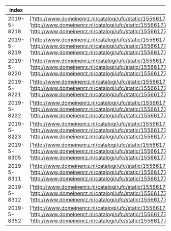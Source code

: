 index|image_urls|brand|model|model_specification|color|age|body_type|convertible|number_of_doors|length|wheelbase|foreign_registration|registration_number|taxi
-----|-----|-----|-----|-----|-----|-----|-----|-----|-----|-----|-----|-----|-----|-----
2019-5-8218|['http://www.domeinenrz.nl/catalogi/ufc/static/1556617774/thumb/domeinenrz_sites/f54b34680ac06ccea04764ccf448bf17/1024/768/image.jpg', 'http://www.domeinenrz.nl/catalogi/ufc/static/1556617759/thumb/domeinenrz_sites/1888c9317cdf0072cf65adcad925d53f/1024/768/image.jpg', 'http://www.domeinenrz.nl/catalogi/ufc/static/1556617761/thumb/domeinenrz_sites/2d29294dfa405aa8b2907ed7ea32476f/1024/768/image.jpg']|BMW|1er reihe|120i aut.|ZWART|4857.0|hatchback|False|4|423.0|266.0||65-SH-DG|False
2019-5-8219|['http://www.domeinenrz.nl/catalogi/ufc/static/1556617775/thumb/domeinenrz_sites/f67df0f953981b4084a87cbeb8ffe043/1024/768/image.jpg', 'http://www.domeinenrz.nl/catalogi/ufc/static/1556617773/thumb/domeinenrz_sites/deebf7bdf1e4ef5a16653f077254280c/1024/768/image.jpg', 'http://www.domeinenrz.nl/catalogi/ufc/static/1556617775/thumb/domeinenrz_sites/f6f840ddbdf34b3fee723821753d24b5/1024/768/image.jpg']|VOLKSWAGEN|polo||ZWART|2913.0|hatchback|False|0|0.0|246.0||12-RFP-9|False
2019-5-8220|['http://www.domeinenrz.nl/catalogi/ufc/static/1556617774/thumb/domeinenrz_sites/eb91bad89b212060708ac3a16d3b6537/1024/768/image.jpg', 'http://www.domeinenrz.nl/catalogi/ufc/static/1556617758/thumb/domeinenrz_sites/03fd93decdb99cecb5a119797034c1d5/1024/768/image.jpg', 'http://www.domeinenrz.nl/catalogi/ufc/static/1556617765/thumb/domeinenrz_sites/679274b3b0da89576f302523c172fe34/1024/768/image.jpg']|NISSAN|almera tino|1.8||6572.0||False|-1||||83-GX-RV|
2019-5-8221|['http://www.domeinenrz.nl/catalogi/ufc/static/1556617765/thumb/domeinenrz_sites/646e89d941cdc60ba82e7016af80e56e/1024/768/image.jpg', 'http://www.domeinenrz.nl/catalogi/ufc/static/1556617766/thumb/domeinenrz_sites/7d7ffa99f1a7b58c573a3ac19df2b119/1024/768/image.jpg', 'http://www.domeinenrz.nl/catalogi/ufc/static/1556617765/thumb/domeinenrz_sites/6827260344b85d98ea7ffba2dc80bcb9/1024/768/image.jpg']|LAND ROVER|freelander 2||GRIJS|4109.0|stationwagen|False|4|0.0|266.0||37-ZG-NB|False
2019-5-8222|['http://www.domeinenrz.nl/catalogi/ufc/static/1556617758/thumb/domeinenrz_sites/065c49e10879ec9d45cfa463808383b7/1024/768/image.jpg', 'http://www.domeinenrz.nl/catalogi/ufc/static/1556617775/thumb/domeinenrz_sites/fe2abbefac391b6bce6a53c3abf78c89/1024/768/image.jpg', 'http://www.domeinenrz.nl/catalogi/ufc/static/1556617763/thumb/domeinenrz_sites/4ddcb38df5d88ab2d60da2ec53a691f9/1024/768/image.jpg']|AUDI|a3||ZWART|4927.0|hatchback|False|4|0.0|258.0||2-XXV-44|False
2019-5-8223|['http://www.domeinenrz.nl/catalogi/ufc/static/1556617772/thumb/domeinenrz_sites/d14b9f0ea7a4c64f816440040f2dd8d8/1024/768/image.jpg', 'http://www.domeinenrz.nl/catalogi/ufc/static/1556617767/thumb/domeinenrz_sites/7ed5d811f74fff4470f86bed4099ffd5/1024/768/image.jpg', 'http://www.domeinenrz.nl/catalogi/ufc/static/1556617762/thumb/domeinenrz_sites/3fde1b47790c30ef94172c0cb7659093/1024/768/image.jpg']|MERCEDES-BENZ|300 se||ZWART|11366.0|sedan|False|4|0.0|293.0||TB-14-PY|False
2019-5-8305|['http://www.domeinenrz.nl/catalogi/ufc/static/1556617767/thumb/domeinenrz_sites/863804beaef6ebfd8be4e69b2a5ecbe2/1024/768/image.jpg', 'http://www.domeinenrz.nl/catalogi/ufc/static/1556617767/thumb/domeinenrz_sites/853f887d513209197cde9400c1c46f46/1024/768/image.jpg', 'http://www.domeinenrz.nl/catalogi/ufc/static/1556617766/thumb/domeinenrz_sites/70273f5d1e4efef1f331f3cbf14a98f8/1024/768/image.jpg']|MERCEDES-BENZ|vito 109 cdi||GRIJS|4290.0|mpv|False|3|0.0|343.0||20-XP-BN|True
2019-5-8311|['http://www.domeinenrz.nl/catalogi/ufc/static/1556617768/thumb/domeinenrz_sites/93ba75e13cafb15778d8e775c2b9daa4/1024/768/image.jpg', 'http://www.domeinenrz.nl/catalogi/ufc/static/1556617772/thumb/domeinenrz_sites/cc28fb862a69444cda6a6acf97a78280/1024/768/image.jpg', 'http://www.domeinenrz.nl/catalogi/ufc/static/1556617764/thumb/domeinenrz_sites/5ca4c46c11cdc24a05522dfc0eb93803/1024/768/image.jpg']|MERCEDES-BENZ|viano cdi 3.0||GRIJS|4012.0|stationwagen|False|4|0.0|343.0||2-TTP-11|True
2019-5-8312|['http://www.domeinenrz.nl/catalogi/ufc/static/1556617773/thumb/domeinenrz_sites/d9247ff37a48af205b13ac8216596fdc/1024/768/image.jpg', 'http://www.domeinenrz.nl/catalogi/ufc/static/1556617760/thumb/domeinenrz_sites/18d9f9941ec1e971245ed53efdf6f73a/1024/768/image.jpg', 'http://www.domeinenrz.nl/catalogi/ufc/static/1556617772/thumb/domeinenrz_sites/c94285deaf712d8f7759997976bb6578/1024/768/image.jpg']|VOLKSWAGEN|caddy|||4571.0||False|-1|||Belgisch||
2019-5-8352|['http://www.domeinenrz.nl/catalogi/ufc/static/1556617775/thumb/domeinenrz_sites/fa030f819503c9ce07e656b9a70cdc5c/1024/768/image.jpg', 'http://www.domeinenrz.nl/catalogi/ufc/static/1556617758/thumb/domeinenrz_sites/0478b7fff27f6d2116d366956d3fc1f7/1024/768/image.jpg', 'http://www.domeinenrz.nl/catalogi/ufc/static/1556617763/thumb/domeinenrz_sites/4569282accb74c4b12e7aba6f9e0bbcf/1024/768/image.jpg']|FIAT|ducato|11 k 2.0 jtd|WIT|4681.0|mpv|False|3|475.0|285.0||94-TD-GP|False
